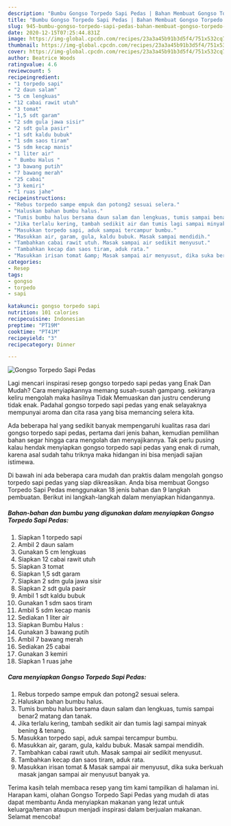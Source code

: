 ```yaml
---
description: "Bumbu Gongso Torpedo Sapi Pedas | Bahan Membuat Gongso Torpedo Sapi Pedas Yang Bikin Ngiler"
title: "Bumbu Gongso Torpedo Sapi Pedas | Bahan Membuat Gongso Torpedo Sapi Pedas Yang Bikin Ngiler"
slug: 945-bumbu-gongso-torpedo-sapi-pedas-bahan-membuat-gongso-torpedo-sapi-pedas-yang-bikin-ngiler
date: 2020-12-15T07:25:44.831Z
image: https://img-global.cpcdn.com/recipes/23a3a45b91b3d5f4/751x532cq70/gongso-torpedo-sapi-pedas-foto-resep-utama.jpg
thumbnail: https://img-global.cpcdn.com/recipes/23a3a45b91b3d5f4/751x532cq70/gongso-torpedo-sapi-pedas-foto-resep-utama.jpg
cover: https://img-global.cpcdn.com/recipes/23a3a45b91b3d5f4/751x532cq70/gongso-torpedo-sapi-pedas-foto-resep-utama.jpg
author: Beatrice Woods
ratingvalue: 4.6
reviewcount: 5
recipeingredient:
- "1 torpedo sapi"
- "2 daun salam"
- "5 cm lengkuas"
- "12 cabai rawit utuh"
- "3 tomat"
- "1,5 sdt garam"
- "2 sdm gula jawa sisir"
- "2 sdt gula pasir"
- "1 sdt kaldu bubuk"
- "1 sdm saos tiram"
- "5 sdm kecap manis"
- "1 liter air"
- " Bumbu Halus "
- "3 bawang putih"
- "7 bawang merah"
- "25 cabai"
- "3 kemiri"
- "1 ruas jahe"
recipeinstructions:
- "Rebus torpedo sampe empuk dan potong2 sesuai selera."
- "Haluskan bahan bumbu halus."
- "Tumis bumbu halus bersama daun salam dan lengkuas, tumis sampai benar2 matang dan tanak."
- "Jika terlalu kering, tambah sedikit air dan tumis lagi sampai minyak bening &amp; tenang."
- "Masukkan torpedo sapi, aduk sampai tercampur bumbu."
- "Masukkan air, garam, gula, kaldu bubuk. Masak sampai mendidih."
- "Tambahkan cabai rawit utuh. Masak sampai air sedikit menyusut."
- "Tambahkan kecap dan saos tiram, aduk rata."
- "Masukkan irisan tomat &amp; Masak sampai air menyusut, dika suka berkuah masak jangan sampai air menyusut banyak ya."
categories:
- Resep
tags:
- gongso
- torpedo
- sapi

katakunci: gongso torpedo sapi 
nutrition: 101 calories
recipecuisine: Indonesian
preptime: "PT19M"
cooktime: "PT41M"
recipeyield: "3"
recipecategory: Dinner

---
```



![Gongso Torpedo Sapi Pedas](https://img-global.cpcdn.com/recipes/23a3a45b91b3d5f4/751x532cq70/gongso-torpedo-sapi-pedas-foto-resep-utama.jpg)

Lagi mencari inspirasi resep gongso torpedo sapi pedas yang Enak Dan Mudah? Cara menyiapkannya memang susah-susah gampang. sekiranya keliru mengolah maka hasilnya Tidak Memuaskan dan justru cenderung tidak enak. Padahal gongso torpedo sapi pedas yang enak selayaknya mempunyai aroma dan cita rasa yang bisa memancing selera kita.



Ada beberapa hal yang sedikit banyak mempengaruhi kualitas rasa dari gongso torpedo sapi pedas, pertama dari jenis bahan, kemudian pemilihan bahan segar hingga cara mengolah dan menyajikannya. Tak perlu pusing kalau hendak menyiapkan gongso torpedo sapi pedas yang enak di rumah, karena asal sudah tahu triknya maka hidangan ini bisa menjadi sajian istimewa.


Di bawah ini ada beberapa cara mudah dan praktis dalam mengolah gongso torpedo sapi pedas yang siap dikreasikan. Anda bisa membuat Gongso Torpedo Sapi Pedas menggunakan 18 jenis bahan dan 9 langkah pembuatan. Berikut ini langkah-langkah dalam menyiapkan hidangannya.

<!--inarticleads1-->

##### Bahan-bahan dan bumbu yang digunakan dalam menyiapkan Gongso Torpedo Sapi Pedas:

1. Siapkan 1 torpedo sapi
1. Ambil 2 daun salam
1. Gunakan 5 cm lengkuas
1. Siapkan 12 cabai rawit utuh
1. Siapkan 3 tomat
1. Siapkan 1,5 sdt garam
1. Siapkan 2 sdm gula jawa sisir
1. Siapkan 2 sdt gula pasir
1. Ambil 1 sdt kaldu bubuk
1. Gunakan 1 sdm saos tiram
1. Ambil 5 sdm kecap manis
1. Sediakan 1 liter air
1. Siapkan  Bumbu Halus :
1. Gunakan 3 bawang putih
1. Ambil 7 bawang merah
1. Sediakan 25 cabai
1. Gunakan 3 kemiri
1. Siapkan 1 ruas jahe




<!--inarticleads2-->

##### Cara menyiapkan Gongso Torpedo Sapi Pedas:

1. Rebus torpedo sampe empuk dan potong2 sesuai selera.
1. Haluskan bahan bumbu halus.
1. Tumis bumbu halus bersama daun salam dan lengkuas, tumis sampai benar2 matang dan tanak.
1. Jika terlalu kering, tambah sedikit air dan tumis lagi sampai minyak bening &amp; tenang.
1. Masukkan torpedo sapi, aduk sampai tercampur bumbu.
1. Masukkan air, garam, gula, kaldu bubuk. Masak sampai mendidih.
1. Tambahkan cabai rawit utuh. Masak sampai air sedikit menyusut.
1. Tambahkan kecap dan saos tiram, aduk rata.
1. Masukkan irisan tomat &amp; Masak sampai air menyusut, dika suka berkuah masak jangan sampai air menyusut banyak ya.




Terima kasih telah membaca resep yang tim kami tampilkan di halaman ini. Harapan kami, olahan Gongso Torpedo Sapi Pedas yang mudah di atas dapat membantu Anda menyiapkan makanan yang lezat untuk keluarga/teman ataupun menjadi inspirasi dalam berjualan makanan. Selamat mencoba!

